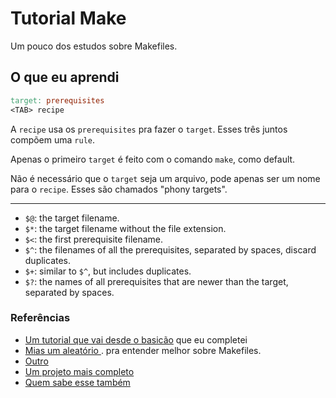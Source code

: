 # Tutorial Make
Um pouco dos estudos sobre Makefiles.


## O que eu aprendi
```Makefile
target: prerequisites
<TAB> recipe
```

A `recipe` usa os `prerequisites` pra fazer o `target`. Esses três juntos 
compõem uma `rule`.

Apenas o primeiro `target` é feito com o comando `make`, como default.

Não é necessário que o `target` seja um arquivo, pode apenas ser um nome para o 
`recipe`. Esses são chamados "phony targets".

---
- `$@`: the target filename.
- `$*`: the target filename without the file extension.
- `$<`: the first prerequisite filename.
- `$^`: the filenames of all the prerequisites, separated by spaces, discard duplicates.
- `$+`: similar to `$^`, but includes duplicates.
- `$?`: the names of all prerequisites that are newer than the target, separated by spaces.


### Referências
- [Um tutorial que vai desde o basicão](https://opensource.com/article/18/8/what-how-makefile) que eu completei
- [Mias um aleatório ](https://www3.ntu.edu.sg/home/ehchua/programming/cpp/gcc_make.html#zz-2.2).
pra entender melhor sobre Makefiles.
- [Outro](https://spin.atomicobject.com/2016/08/26/makefile-c-projects/)
- [Um projeto mais completo](https://www.partow.net/programming/makefile/index.html)
- [Quem sabe esse também](https://avikdas.com/2019/12/16/makefiles-for-c-cpp-projects.html)
